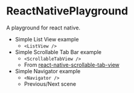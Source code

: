 # ReactNativePlayground
A playground for react native.

+ Simple List View example
  - `<ListView />`
+ Simple Scrollable Tab Bar example
  - `<ScrollableTabView />`
  - From [react-native-scrollable-tab-view](https://github.com/brentvatne/react-native-scrollable-tab-view)
+ Simple Navigator example
  - `<Navigator />`
  - Previous/Next scene
